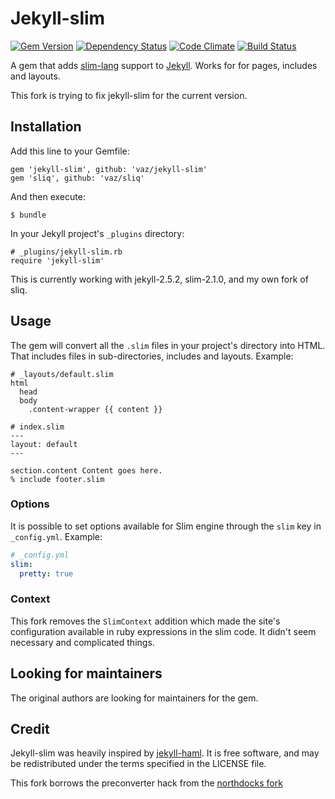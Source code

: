 # Jekyll-slim

[![Gem Version](http://img.shields.io/gem/v/jekyll-slim.svg?style=flat)](#)
[![Dependency
Status](http://img.shields.io/gemnasium/slim-template/jekyll-slim.svg?style=flat)](https://gemnasium.com/slim-template/jekyll-slim)
[![Code
Climate](http://img.shields.io/codeclimate/github/slim-template/jekyll-slim.svg?style=flat)](https://codeclimate.com/github/slim-template/jekyll-slim)
[![Build Status](http://img.shields.io/travis/slim-template/jekyll-slim.svg?style=flat)](https://travis-ci.org/slim-template/jekyll-slim)

A gem that adds [slim-lang](http://slim-lang.com) support to [Jekyll](http://github.com/mojombo/jekyll). Works for for pages, includes and layouts.

This fork is trying to fix jekyll-slim for the current version.

## Installation

Add this line to your Gemfile:

    gem 'jekyll-slim', github: 'vaz/jekyll-slim'
    gem 'sliq', github: 'vaz/sliq'

And then execute:

    $ bundle

In your Jekyll project's `_plugins` directory:

    # _plugins/jekyll-slim.rb
    require 'jekyll-slim'

This is currently working with jekyll-2.5.2, slim-2.1.0, and my own fork of
sliq.


## Usage

The gem will convert all the `.slim` files in your project's directory into HTML. That includes files in sub-directories, includes and layouts. Example:

```slim
# _layouts/default.slim
html
  head
  body
    .content-wrapper {{ content }}
```

```slim
# index.slim
---
layout: default
---

section.content Content goes here.
% include footer.slim
```

### Options

It is possible to set options available for Slim engine through the `slim` key in `_config.yml`. Example:

```yaml
# _config.yml
slim:
  pretty: true
```

### Context

This fork removes the `SlimContext` addition which made the site's
configuration available in ruby expressions in the slim code. It didn't seem
necessary and complicated things.

## Looking for maintainers

The original authors are looking for maintainers for the gem.

## Credit

Jekyll-slim was heavily inspired by [jekyll-haml](https://github.com/samvincent/jekyll-haml). It is free software, and may be redistributed under the terms specified in the LICENSE file.

This fork borrows the preconverter hack from the
[northdocks fork](https://github.com/northdocks/jekyll-slim)
